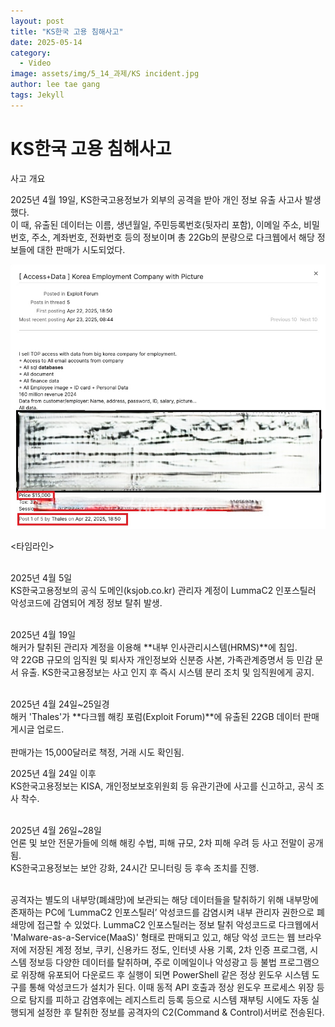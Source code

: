 ```yaml
---
layout: post
title: "KS한국 고용 침해사고"
date: 2025-05-14
category:
  - Video
image: assets/img/5_14_과제/KS incident.jpg
author: lee tae gang
tags: Jekyll
---
```


# **KS한국 고용 침해사고**

사고 개요  

2025년 4월 19일, KS한국고용정보가 외부의 공격을 받아 개인 정보 유출 사고사 발생했다.<br/>
이 때, 유출된 데이터는 이름, 생년월일, 주민등록번호(뒷자리 포함), 이메일 주소, 비밀번호, 주소, 계좌번호, 전화번호 등의 정보이며 총 22Gb의 분량으로 다크웹에서 해당 정보들에 대한 판매가 시도되었다.  <br/>

![KS 고용정보 침해사고](assets/img/5_14_과제/KS_2.jpg)

<타임라인>  <br/><br/>

2025년 4월 5일  
KS한국고용정보의 공식 도메인(ksjob.co.kr) 관리자 계정이 LummaC2 인포스틸러 악성코드에 감염되어 계정 정보 탈취 발생.   <br/><br/>


2025년 4월 19일  
해커가 탈취된 관리자 계정을 이용해 **내부 인사관리시스템(HRMS)**에 침입.  
약 22GB 규모의 임직원 및 퇴사자 개인정보와 신분증 사본, 가족관계증명서 등 민감 문서 유출.
KS한국고용정보는 사고 인지 후 즉시 시스템 분리 조치 및 임직원에게 공지.  <br/><br/>

2025년 4월 24일~25일경  
해커 'Thales'가 **다크웹 해킹 포럼(Exploit Forum)**에 유출된 22GB 데이터 판매 게시글 업로드.  <br/><br/>
판매가는 15,000달러로 책정, 거래 시도 확인됨.  

2025년 4월 24일 이후  
KS한국고용정보는 KISA, 개인정보보호위원회 등 유관기관에 사고를 신고하고, 공식 조사 착수.  <br/><br/>

2025년 4월 26일~28일  
언론 및 보안 전문가들에 의해 해킹 수법, 피해 규모, 2차 피해 우려 등 사고 전말이 공개됨.  
KS한국고용정보는 보안 강화, 24시간 모니터링 등 후속 조치를 진행.  <br/><br/>

공격자는 별도의 내부망(폐쇄망)에 보관되는 해당 데이터들을 탈취하기 위해 내부망에 존재하는 PC에 ‘LummaC2 인포스틸러’ 악성코드를 감염시켜 내부 관리자 권한으로 폐쇄망에 접근할 수 있었다. LummaC2 인포스틸러는 정보 탈취 악성코드로 다크웹에서 'Malware-as-a-Service(MaaS)' 형태로 판매되고 있고, 해당 악성 코드는 웹 브라우저에 저장된 계정 정보, 쿠키, 신용카드 정도, 인터넷 사용 기록, 2차 인증 프로그램, 시스템 정보등 다양한 데이터를 탈취하며, 주로 이메일이나 악성광고 등 불법 프로그램으로 위장해 유포되어 다운로드 후 실행이 되면 PowerShell 같은 정상 윈도우 시스템 도구를 통해 악성코드가 설치가 된다. 이때 동적 API 호출과 정상 윈도우 프로세스 위장 등으로 탐지를 피하고 감염후에는 레지스트리 등록 등으로 시스템 재부팅 시에도 자동 실행되게 설정한 후 탈취한 정보를 공격자의 C2(Command & Control)서버로 전송된다.  